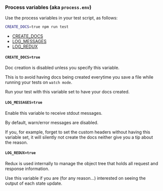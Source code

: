 ### Process variables (aka `process.env`)

Use the process variables in your test script, as follows:

```sh
CREATE_DOCS=true npm run test
```

* [CREATE_DOCS](#create-docs)
* [LOG_MESSAGES](#log-messages)
* [LOG_REDUX](#log-redux)

#### `CREATE_DOCS=true` <a name="create-docs"></a>

Doc creation is disabled unless you specify this variable.

This is to avoid having docs being created everytime you save a file while running your tests on `watch mode`.

Run your test with this variable set to have your docs created.


#### `LOG_MESSAGES=true` <a name="log-messages"></a>

Enable this variable to receive stdout messages.

By default, warn/error messages are disabled.

If you, for example, forget to set the custom headers without having this variable set, it will silently not create the docs neither give you a tip about the reason.


#### `LOG_REDUX=true` <a name="log-redux"></a>

Redux is used internally to manage the object tree that holds all request and response information.

Use this variable if you are (for any reason...) interested on seeing the output of each state update.
